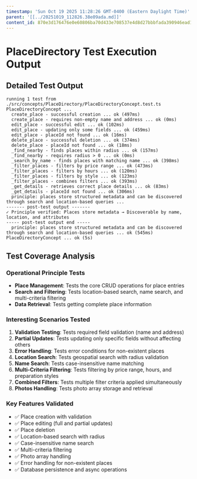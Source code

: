 ```yaml
---
timestamp: 'Sun Oct 19 2025 11:28:26 GMT-0400 (Eastern Daylight Time)'
parent: '[[../20251019_112826.38e09ada.md]]'
content_id: 870e3d176476e0e60806ba70d433e708537e4d8d27bbbfada390946ead116eab
---
```


# PlaceDirectory Test Execution Output

## Detailed Test Output

```
running 1 test from ./src/concepts/PlaceDirectory/PlaceDirectoryConcept.test.ts
PlaceDirectoryConcept ...
  create_place - successful creation ... ok (497ms)
  create_place - requires non-empty name and address ... ok (0ms)
  edit_place - successful edit ... ok (102ms)
  edit_place - updating only some fields ... ok (459ms)
  edit_place - placeId not found ... ok (16ms)
  delete_place - successful deletion ... ok (374ms)
  delete_place - placeId not found ... ok (18ms)
  _find_nearby - finds places within radius ... ok (157ms)
  _find_nearby - requires radius > 0 ... ok (0ms)
  _search_by_name - finds places with matching name ... ok (398ms)
  _filter_places - filters by price range ... ok (473ms)
  _filter_places - filters by hours ... ok (120ms)
  _filter_places - filters by style ... ok (123ms)
  _filter_places - combines filters ... ok (393ms)
  _get_details - retrieves correct place details ... ok (83ms)
  _get_details - placeId not found ... ok (306ms)
  principle: places store structured metadata and can be discovered through search and location-based queries ...
------- post-test output -------
✓ Principle verified: Places store metadata → Discoverable by name, location, and attributes
----- post-test output end -----
  principle: places store structured metadata and can be discovered through search and location-based queries ... ok (545ms)
PlaceDirectoryConcept ... ok (5s)
```

## Test Coverage Analysis

### Operational Principle Tests

* **Place Management**: Tests the core CRUD operations for place entries
* **Search and Filtering**: Tests location-based search, name search, and multi-criteria filtering
* **Data Retrieval**: Tests getting complete place information

### Interesting Scenarios Tested

1. **Validation Testing**: Tests required field validation (name and address)
2. **Partial Updates**: Tests updating only specific fields without affecting others
3. **Error Handling**: Tests error conditions for non-existent places
4. **Location Search**: Tests geospatial search with radius validation
5. **Name Search**: Tests case-insensitive name matching
6. **Multi-Criteria Filtering**: Tests filtering by price range, hours, and preparation styles
7. **Combined Filters**: Tests multiple filter criteria applied simultaneously
8. **Photos Handling**: Tests photo array storage and retrieval

### Key Features Validated

* ✅ Place creation with validation
* ✅ Place editing (full and partial updates)
* ✅ Place deletion
* ✅ Location-based search with radius
* ✅ Case-insensitive name search
* ✅ Multi-criteria filtering
* ✅ Photo array handling
* ✅ Error handling for non-existent places
* ✅ Database persistence and async operations
